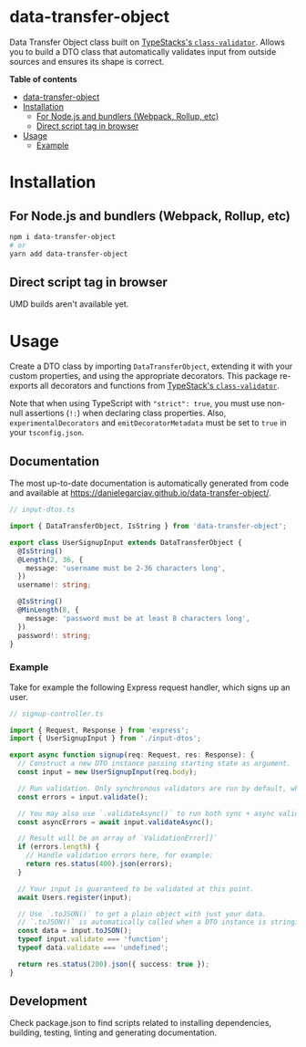 # data-transfer-object

Data Transfer Object class built on [TypeStacks's `class-validator`](https://github.com/typestack/class-validator). Allows you to build a DTO class that automatically validates input from outside sources and ensures its shape is correct.

<!-- START doctoc generated TOC please keep comment here to allow auto update -->
<!-- DON'T EDIT THIS SECTION, INSTEAD RE-RUN doctoc TO UPDATE -->

**Table of contents**

- [data-transfer-object](#data-transfer-object)
- [Installation](#installation)
  - [For Node.js and bundlers (Webpack, Rollup, etc)](#for-nodejs-and-bundlers-webpack-rollup-etc)
  - [Direct script tag in browser](#direct-script-tag-in-browser)
- [Usage](#usage)
  - [Example](#example)

<!-- END doctoc generated TOC please keep comment here to allow auto update -->

# Installation

## For Node.js and bundlers (Webpack, Rollup, etc)

```bash
npm i data-transfer-object
# or
yarn add data-transfer-object
```

## Direct script tag in browser

UMD builds aren't available yet.

# Usage

Create a DTO class by importing `DataTransferObject`, extending it with your custom properties, and using the appropriate decorators. This package re-exports all decorators and functions from [TypeStack's `class-validator`](https://github.com/typestack/class-validator).

Note that when using TypeScript with `"strict": true`, you must use non-null assertions (`!:`) when declaring class properties. Also, `experimentalDecorators` and `emitDecoratorMetadata` must be set to `true` in your `tsconfig.json`.

## Documentation

The most up-to-date documentation is automatically generated from code and available at https://danielegarciav.github.io/data-transfer-object/.

```typescript
// input-dtos.ts

import { DataTransferObject, IsString } from 'data-transfer-object';

export class UserSignupInput extends DataTransferObject {
  @IsString()
  @Length(2, 36, {
    message: 'username must be 2-36 characters long',
  })
  username!: string;

  @IsString()
  @MinLength(8, {
    message: 'password must be at least 8 characters long',
  })
  password!: string;
}
```

### Example

Take for example the following Express request handler, which signs up an user.

```typescript
// signup-controller.ts

import { Request, Response } from 'express';
import { UserSignupInput } from './input-dtos';

export async function signup(req: Request, res: Response): {
  // Construct a new DTO instance passing starting state as argument.
  const input = new UserSignupInput(req.body);

  // Run validation. Only synchronous validators are run by default, which covers most use cases.
  const errors = input.validate();

  // You may also use `.validateAsync()` to run both sync + async validators.
  const asyncErrors = await input.validateAsync();

  // Result will be an array of `ValidationError[]`
  if (errors.length) {
    // Handle validation errors here, for example:
    return res.status(400).json(errors);
  }

  // Your input is guaranteed to be validated at this point.
  await Users.register(input);

  // Use `.toJSON()` to get a plain object with just your data.
  // `.toJSON()` is automatically called when a DTO instance is stringified.
  const data = input.toJSON();
  typeof input.validate === 'function';
  typeof data.validate === 'undefined';

  return res.status(200).json({ success: true });
}
```

## Development

Check package.json to find scripts related to installing dependencies, building, testing, linting and generating documentation.

